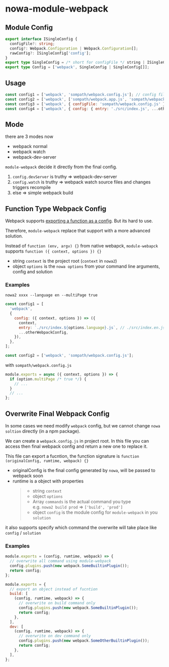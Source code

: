 # nowa-module-webpack

## Module Config

```ts
export interface ISingleConfig {
  configFile?: string;
  config?: Webpack.Configuration | Webpack.Configuration[];
  rawConfig?: ISingleConfig['config'];
}
export type SingleConfig = /* short for configFile */ string | ISingleConfig;
export type Config = ['webpack', SingleConfig | SingleConfig[]];
```

## Usage

```js
const config1 = ['webpack', 'sompath/webpack.config.js']; // config file
const config2 = ['webpack', ['sompath/webpack.app.js', 'sompath/webpack.page.js']]; // MultiCompiler
const config3 = ['webpack', { configFile: 'sompath/webpack.config.js' }];
const config4 = ['webpack', { config: { entry: './src/index.js', ...otherWebpackConfig } }];
```

## Mode

there are 3 modes now

* webpack normal
* webpack watch
* webpack-dev-server

`module-webpack` decide it directly from the final config.

1. `config.devServer` is truthy => webpack-dev-server
1. `config.watch` is truthy => webpack watch source files and changes triggers recompile
1. else => simple webpack build

## Function Type Webpack Config

Webpack supports [exporting a function as a config](https://webpack.js.org/configuration/configuration-types/#exporting-a-function).
But its hard to use.

Therefore, `module-webpack` replace that support with a more advanced solution.

Instead of `function (env, argv) {}` from native webapck, `module-webapck` supports `function ({ context, options }) {}`

* string `context` is the project root (`context` in `nowa2`)
* object `options` is the `nowa options` from your command line arguments, config and solution

### Examples

```shell
nowa2 xxxx --language en --multiPage true
```

```js
const config1 = [
  'webpack',
  {
    config: ({ context, options }) => ({
      context,
      entry: `./src/index.${options.language}.js`, // ./src/index.en.js
      ...otherWebpackConfig,
    }),
  },
];
```

```js
const config2 = ['webpack', 'sompath/webpack.config.js'];
```

with `sompath/webpack.config.js`

```js
module.exports = async ({ context, options }) => {
  if (option.multiPage /* true */) {
    // ...
  }
  // ...
};
```

## Overwrite Final Webpack Config

In some cases we need modify `webpack` config, but we cannot change `nowa soltion` directly (in a npm package).

We can create a `webpack.config.js` in project root. In this file you can access then final webpack config and return a new one to replace it.

This file can export a fucntion, the function signature is `function (originalConfig, rumtime, webpack) {}`

* originalConfig is the final config generated by `nowa`, will be passed to webpack soon
* runtime is a object with properties
  > * string `context`
  > * object `options`
  > * Array<string> `commands` is the actual command you type  
  >   e.g. `nowa2 build prod` => `['build', 'prod']`
  > * object `config` is the module config for `module-webpack` in you `solution`

it also supports specify which command the overwrite will take place like `config` / `solution`

### Examples

```js
module.exports = (config, rumtime, webpack) => {
  // overwrite all command using module-webpack
  config.plugins.push(new webpack.SomeBuiltinPlugin());
  return config;
};
```

```js
module.exports = {
  // export an object instead of fucntion
  build: [
    (config, rumtime, webpack) => {
      // overwrite on build command only
      config.plugins.push(new webpack.SomeBuiltinPlugin());
      return config;
    },
  ],
  dev: [
    (config, rumtime, webpack) => {
      // overwrite on dev command only
      config.plugins.push(new webpack.SomeOtherBuiltinPlugin());
      return config;
    },
  ],
};
```
